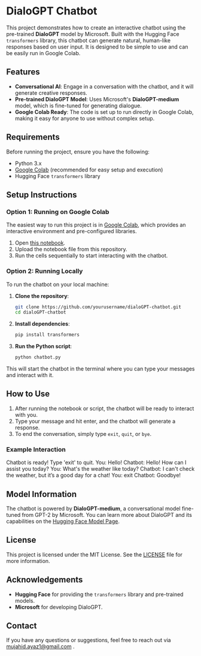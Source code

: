 # DialoGPT Chatbot

This project demonstrates how to create an interactive chatbot using the pre-trained **DialoGPT** model by Microsoft. Built with the Hugging Face `transformers` library, this chatbot can generate natural, human-like responses based on user input. It is designed to be simple to use and can be easily run in Google Colab.

## Features

- **Conversational AI**: Engage in a conversation with the chatbot, and it will generate creative responses.
- **Pre-trained DialoGPT Model**: Uses Microsoft's **DialoGPT-medium** model, which is fine-tuned for generating dialogue.
- **Google Colab Ready**: The code is set up to run directly in Google Colab, making it easy for anyone to use without complex setup.

## Requirements

Before running the project, ensure you have the following:

- Python 3.x
- [Google Colab](https://colab.research.google.com/) (recommended for easy setup and execution)
- Hugging Face `transformers` library

## Setup Instructions

### Option 1: Running on Google Colab

The easiest way to run this project is in [Google Colab](https://colab.research.google.com/), which provides an interactive environment and pre-configured libraries.

1. Open [this notebook](https://colab.research.google.com/).
2. Upload the notebook file from this repository.
3. Run the cells sequentially to start interacting with the chatbot.

### Option 2: Running Locally

To run the chatbot on your local machine:

1. **Clone the repository**:
    ```bash
    git clone https://github.com/yourusername/dialoGPT-chatbot.git
    cd dialoGPT-chatbot
    ```

2. **Install dependencies**:
    ```bash
    pip install transformers
    ```

3. **Run the Python script**:
    ```bash
    python chatbot.py
    ```

This will start the chatbot in the terminal where you can type your messages and interact with it.

## How to Use

1. After running the notebook or script, the chatbot will be ready to interact with you.
2. Type your message and hit enter, and the chatbot will generate a response.
3. To end the conversation, simply type `exit`, `quit`, or `bye`.

### Example Interaction

Chatbot is ready! Type 'exit' to quit. You: Hello! Chatbot: Hello! How can I assist you today? You: What's the weather like today? Chatbot: I can't check the weather, but it’s a good day for a chat! You: exit Chatbot: Goodbye!


## Model Information

The chatbot is powered by **DialoGPT-medium**, a conversational model fine-tuned from GPT-2 by Microsoft. You can learn more about DialoGPT and its capabilities on the [Hugging Face Model Page](https://huggingface.co/microsoft/DialoGPT-medium).

## License

This project is licensed under the MIT License. See the [LICENSE](LICENSE) file for more information.

## Acknowledgements

- **Hugging Face** for providing the `transformers` library and pre-trained models.
- **Microsoft** for developing DialoGPT.

## Contact

If you have any questions or suggestions, feel free to reach out via mujahid.ayaz1@gmail.com .

